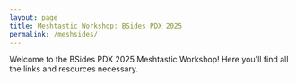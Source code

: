 ```yaml
---
layout: page
title: Meshtastic Workshop: BSides PDX 2025
permalink: /meshsides/
---
```


Welcome to the BSides PDX 2025 Meshtastic Workshop! Here you'll find all the links and resources necessary.
